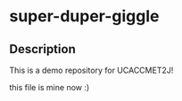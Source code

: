 # super-duper-giggle

## Description

This is a demo repository for UCACCMET2J!

this file is mine now :)
